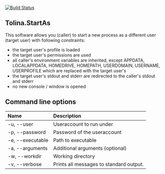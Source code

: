 [![Build Status](https://api.travis-ci.org/arxes-tolina/Tolina.StartAs.svg)](https://travis-ci.org/arxes-tolina/Tolina.StartAs)

## Tolina.StartAs
This software allows you (caller) to start a new process as a different user (target user) with following constraints:
- the target user's profile is loaded
- the target user's permissions are used
- all caller's environment variables are inherited, except APPDATA, LOCALAPPDATA, HOMEDRIVE, HOMEPATH, USERDOMAIN, USERNAME, USERPROFILE which are replaced with the target user's
- the target user's stdout and stderr are redirected to the caller's stdout and stderr
- no new console / window is opened

## Command line options
| Name             | Description                            |
|:-----------------|:---------------------------------------|
| -u, --user       | Useraccount to run under               |
| -p, --password   | Password of the useraccount            |
| -e, --executable | Path to executable                     |
| -a, --arguments  | Additional arguments (optional)        |
| -w, --workdir    | Working directory                      |
| -v, --verbose    | Prints all messages to standard output.|

